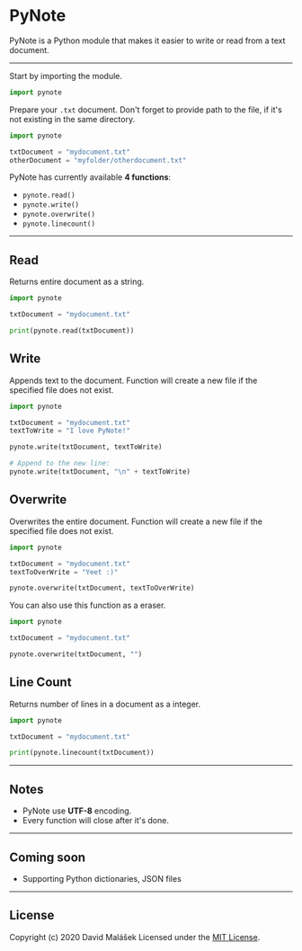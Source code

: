 # PyNote

PyNote is a Python module that makes it easier to write or read from a text document.

---

Start by importing the module.
```python
import pynote
```

Prepare your `.txt` document. Don't forget to provide path to the file, if it's not existing in the same directory.
```python
import pynote

txtDocument = "mydocument.txt"
otherDocument = "myfolder/otherdocument.txt"

```
PyNote has currently available **4 functions**:
* `pynote.read()`
* `pynote.write()`
* `pynote.overwrite()`
* `pynote.linecount()`

---

## Read

Returns entire document as a string.

```python
import pynote

txtDocument = "mydocument.txt"

print(pynote.read(txtDocument))
```

## Write

Appends text to the document. Function will create a new file if the specified file does not exist.

```python
import pynote

txtDocument = "mydocument.txt"
textToWrite = "I love PyNote!"

pynote.write(txtDocument, textToWrite)

# Append to the new line:
pynote.write(txtDocument, "\n" + textToWrite)
```

## Overwrite

Overwrites the entire document. Function will create a new file if the specified file does not exist.

```python
import pynote

txtDocument = "mydocument.txt"
textToOverWrite = "Yeet :)"

pynote.overwrite(txtDocument, textToOverWrite)
```

You can also use this function as a eraser.

```python
import pynote

txtDocument = "mydocument.txt"

pynote.overwrite(txtDocument, "")
```

## Line Count

Returns number of lines in a document as a integer.

```python
import pynote

txtDocument = "mydocument.txt"

print(pynote.linecount(txtDocument))
```

---

## Notes

* PyNote use **UTF-8** encoding. 
* Every function will close after it's done.

---

## Coming soon

* Supporting Python dictionaries, JSON files

---

## License

Copyright (c) 2020 David Malášek
Licensed under the [MIT License](LICENSE).